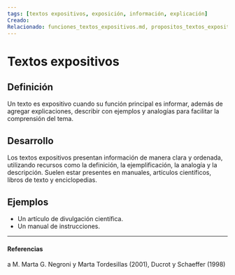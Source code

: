 ```yaml
---
tags: [textos expositivos, exposición, información, explicación]
Creado: 
Relacionado: funciones_textos_expositivos.md, propositos_textos_expositivos.md
---
```


# Textos expositivos

## Definición
Un texto es expositivo cuando su función principal es informar, además de agregar explicaciones, describir con ejemplos y analogías para facilitar la comprensión del tema.

## Desarrollo
Los textos expositivos presentan información de manera clara y ordenada, utilizando recursos como la definición, la ejemplificación, la analogía y la descripción. Suelen estar presentes en manuales, artículos científicos, libros de texto y enciclopedias.

## Ejemplos
- Un artículo de divulgación científica.
- Un manual de instrucciones.

---
#### Referencias
a M. Marta G. Negroni y Marta Tordesillas (2001), Ducrot y Schaeffer (1998) 